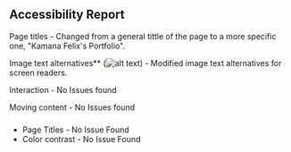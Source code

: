 ## Accessibility Report

Page titles -  Changed from a general tittle of the page to a more specific one, "Kamana Felix's Portfolio".

Image text alternatives** (<img alt="alt text">) - Modified image text alternatives for screen readers.

Interaction - No Issues found

Moving content - No Issues found

### 

* Page Titles - No Issue Found
* Color contrast - No Issue Found